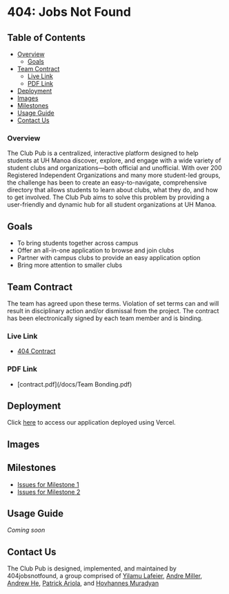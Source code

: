# 404: Jobs Not Found

## Table of Contents
* [Overview](#overview)
    * [Goals](#goals)
* [Team Contract](#team-contract)
    * [Live Link](#live-link)
    * [PDF Link](#pdf-link)
* [Deployment](#deployment)
* [Images](#images)
* [Milestones](#milestones)
* [Usage Guide](#usage-guide)
* [Contact Us](#contact-us)

### Overview

The Club Pub is a centralized, interactive platform designed to help students at UH Manoa discover, explore, and engage with a wide variety of student clubs and organizations—both official and unofficial. With over 200 Registered Independent Organizations and many more student-led groups, the challenge has been to create an easy-to-navigate, comprehensive directory that allows students to learn about clubs, what they do, and how to get involved. The Club Pub aims to solve this problem by providing a user-friendly and dynamic hub for all student organizations at UH Manoa.

## Goals

* To bring students together across campus
* Offer an all-in-one application to browse and join clubs
* Partner with campus clubs to provide an easy application option
* Bring more attention to smaller clubs

## Team Contract
The team has agreed upon these terms. Violation of set terms can and will result in disciplinary action and/or dismissal from the project. The contract has been electronically signed by each team member and is binding.

### Live Link
* [404 Contract](https://docs.google.com/document/d/1TxXB5bdOpOYseks1Diq53jgWq90syPOHFUVGKT9IJ6M/edit?usp=sharing)

### PDF Link
* [contract.pdf](/docs/Team Bonding.pdf)

## Deployment
Click [here](https://the-club-pub.vercel.app/) to access our application deployed using Vercel.

## Images

## Milestones
* [Issues for Milestone 1](https://github.com/orgs/404jobsnotfound/projects/1)
* [Issues for Milestone 2](https://github.com/orgs/404jobsnotfound/projects/2)

## Usage Guide
*Coming soon*

## Contact Us

The Club Pub is designed, implemented, and maintained by 404jobsnotfound, a group comprised of <a href="https://yilamulafeier.github.io">Yilamu Lafeier</a>, <a href="https://andrelmiller.github.io/">Andre Miller</a>, <a href="https://andrewhe6.github.io">Andrew He</a>, <a href="https://patrickariola.github.io">Patrick Ariola</a>, and <a href="https://hovomuradyan.github.io/portfolio/">Hovhannes Muradyan</a>
